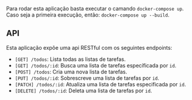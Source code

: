 Para rodar esta aplicação basta executar o camando `docker-compose up`. Caso seja a primeira execução, então: `docker-compose up --build`.
 
## API
Esta aplicação expõe uma api RESTful com os seguintes endpoints:
- `[GET] /todos`: Lista todas as listas de tarefas.
- `[GET] /todos/:id`: Busca uma lista de tarefas específicada por `id`.
- `[POST] /todos`: Cria uma nova lista de tarefas.
- `[PUT] /todos/:id`: Sobrescreve uma lista de tarefas por `id`.
- `[PATCH] /todos/:id`: Atualiza uma lista de tarefas especificada por `id`.
- `[DELETE] /todos/:id`: Deleta uma lista de tarefas por `id`.